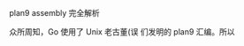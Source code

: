 plan9 assembly 完全解析

众所周知，Go 使用了 Unix 老古董(误 们发明的 plan9 汇编。所以
<!--stackedit_data:
eyJoaXN0b3J5IjpbLTQxNzY1MjY2NSwtMjE2NTY0Nzg1LDEyND
A1Nzg3MjddfQ==
-->
